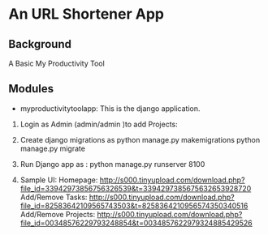 An URL Shortener App
====================

Background
----------

A Basic My Productivity Tool


Modules
-------

* myproductivitytoolapp: This is the django application.

1) Login as Admin (admin/admin )to add Projects: 


2) Create django migrations as 
python manage.py makemigrations
python manage.py migrate


3) Run Django app as :
python manage.py runserver 8100


4) Sample UI:
Homepage: http://s000.tinyupload.com/download.php?file_id=33942973856756326539&t=3394297385675632653928720
Add/Remove Tasks: http://s000.tinyupload.com/download.php?file_id=82583642109565743503&t=8258364210956574350340516
Add/Remove Projects: http://s000.tinyupload.com/download.php?file_id=00348576229793248854&t=0034857622979324885429526